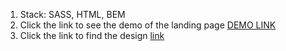 1. Stack: SASS, HTML, BEM
2. Click the link to see the demo of the landing page [DEMO LINK](https://Chelovekozavr.github.io/Miami-landing/)
3. Click the link to find the design [link](https://www.figma.com/file/nHz8bflIwJaWP3P99vKTH5/miami_home_new?node-id=0%3A2)

